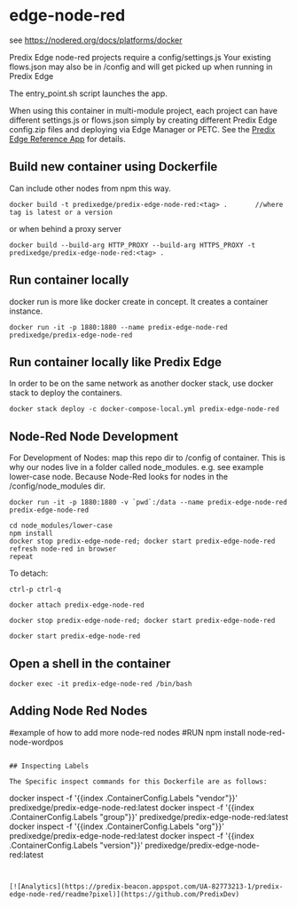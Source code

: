 # edge-node-red

see https://nodered.org/docs/platforms/docker

Predix Edge node-red projects require a config/settings.js
Your existing flows.json may also be in /config and will get picked up when running in Predix Edge

The entry_point.sh script launches the app.  

When using this container in multi-module project, each project can have different settings.js or flows.json simply by creating different Predix Edge config.zip files and deploying via Edge Manager or PETC.  See the [Predix Edge Reference App](https://www.predix.io/resources/tutorials/journey.html#2593) for details.


## Build new container using Dockerfile
Can include other nodes from npm this way.
```
docker build -t predixedge/predix-edge-node-red:<tag> .       //where tag is latest or a version
```

or when behind a proxy server

```
docker build --build-arg HTTP_PROXY --build-arg HTTPS_PROXY -t predixedge/predix-edge-node-red:<tag> .
```

## Run container locally
docker run is more like docker create in concept.  It creates a container instance.
```
docker run -it -p 1880:1880 --name predix-edge-node-red predixedge/predix-edge-node-red
```
## Run container locally like Predix Edge

In order to be on the same network as another docker stack, use docker stack to deploy the containers.
```
docker stack deploy -c docker-compose-local.yml predix-edge-node-red
```

## Node-Red Node Development

For Development of Nodes: map this repo dir to /config of container.  This is why our nodes live in a folder called node_modules. e.g. see example lower-case node.  Because Node-Red looks for nodes in the /config/node_modules dir.
```
docker run -it -p 1880:1880 -v `pwd`:/data --name predix-edge-node-red predix-edge-node-red

cd node_modules/lower-case
npm install
docker stop predix-edge-node-red; docker start predix-edge-node-red
refresh node-red in browser
repeat
```

To detach:

```
ctrl-p ctrl-q
```

```
docker attach predix-edge-node-red
```

```
docker stop predix-edge-node-red; docker start predix-edge-node-red
```

```
docker start predix-edge-node-red
```

## Open a shell in the container

```
docker exec -it predix-edge-node-red /bin/bash
```

## Adding Node Red Nodes

#example of how to add more node-red nodes
#RUN npm install node-red-node-wordpos
```

## Inspecting Labels 

The Specific inspect commands for this Dockerfile are as follows:
```
docker inspect -f '{{index .ContainerConfig.Labels "vendor"}}' predixedge/predix-edge-node-red:latest
docker inspect -f '{{index .ContainerConfig.Labels "group"}}' predixedge/predix-edge-node-red:latest
docker inspect -f '{{index .ContainerConfig.Labels "org"}}' predixedge/predix-edge-node-red:latest
docker inspect -f '{{index .ContainerConfig.Labels "version"}}' predixedge/predix-edge-node-red:latest
```


[![Analytics](https://predix-beacon.appspot.com/UA-82773213-1/predix-edge-node-red/readme?pixel)](https://github.com/PredixDev)
